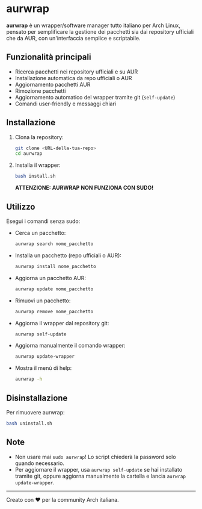 # aurwrap

**aurwrap** è un wrapper/software manager tutto italiano per Arch Linux, pensato per semplificare la gestione dei pacchetti sia dai repository ufficiali che da AUR, con un'interfaccia semplice e scriptabile.

## Funzionalità principali
- Ricerca pacchetti nei repository ufficiali e su AUR
- Installazione automatica da repo ufficiali o AUR
- Aggiornamento pacchetti AUR
- Rimozione pacchetti
- Aggiornamento automatico del wrapper tramite git (`self-update`)
- Comandi user-friendly e messaggi chiari

## Installazione
1. Clona la repository:
   ```bash
   git clone <URL-della-tua-repo>
   cd aurwrap
   ```
2. Installa il wrapper:
   ```bash
   bash install.sh
   ```
   **ATTENZIONE: AURWRAP NON FUNZIONA CON SUDO!**

## Utilizzo
Esegui i comandi senza sudo:

- Cerca un pacchetto:
  ```bash
  aurwrap search nome_pacchetto
  ```
- Installa un pacchetto (repo ufficiali o AUR):
  ```bash
  aurwrap install nome_pacchetto
  ```
- Aggiorna un pacchetto AUR:
  ```bash
  aurwrap update nome_pacchetto
  ```
- Rimuovi un pacchetto:
  ```bash
  aurwrap remove nome_pacchetto
  ```
- Aggiorna il wrapper dal repository git:
  ```bash
  aurwrap self-update
  ```
- Aggiorna manualmente il comando wrapper:
  ```bash
  aurwrap update-wrapper
  ```
- Mostra il menù di help:
  ```bash
  aurwrap -h
  ```

## Disinstallazione
Per rimuovere aurwrap:
```bash
bash uninstall.sh
```

## Note
- Non usare mai `sudo aurwrap`! Lo script chiederà la password solo quando necessario.
- Per aggiornare il wrapper, usa `aurwrap self-update` se hai installato tramite git, oppure aggiorna manualmente la cartella e lancia `aurwrap update-wrapper`.

---

Creato con ❤️ per la community Arch italiana. 
